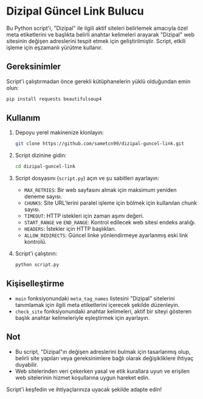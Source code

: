 # Dizipal Güncel Link Bulucu

Bu Python script'i, "Dizipal" ile ilgili aktif siteleri belirlemek amacıyla özel meta etiketlerini ve başlıkta belirli anahtar kelimeleri arayarak "Dizipal" web sitesinin değişen adreslerini tespit etmek için geliştirilmiştir. Script, etkili işleme için eşzamanlı yürütme kullanır.

## Gereksinimler

Script'i çalıştırmadan önce gerekli kütüphanelerin yüklü olduğundan emin olun:

```bash
pip install requests beautifulsoup4
```

## Kullanım

1. Depoyu yerel makinenize klonlayın:

   ```bash
   git clone https://github.com/sametcn99/dizipal-guncel-link.git
   ```

2. Script dizinine gidin:

   ```bash
   cd dizipal-guncel-link
   ```

3. Script dosyasını (`script.py`) açın ve şu sabitleri ayarlayın:

   - `MAX_RETRIES`: Bir web sayfasını almak için maksimum yeniden deneme sayısı.
   - `CHUNKS`: Site URL'lerini paralel işleme için bölmek için kullanılan chunk sayısı.
   - `TIMEOUT`: HTTP istekleri için zaman aşımı değeri.
   - `START_RANGE` ve `END_RANGE`: Kontrol edilecek web sitesi endeks aralığı.
   - `HEADERS`: İstekler için HTTP başlıkları.
   - `ALLOW_REDIRECTS`: Güncel linke yönlendirmeye ayarlanmış eski link kontrolü.

4. Script'i çalıştırın:

   ```bash
   python script.py
   ```

## Kişiselleştirme

- `main` fonksiyonundaki `meta_tag_names` listesini "Dizipal" sitelerini tanımlamak için ilgili meta etiketlerini içerecek şekilde düzenleyin.
- `check_site` fonksiyonundaki anahtar kelimeleri, aktif bir siteyi gösteren başlık anahtar kelimeleriyle eşleştirmek için ayarlayın.

## Not

- Bu script, "Dizipal"ın değişen adreslerini bulmak için tasarlanmış olup, belirli site yapıları veya gereksinimlere bağlı olarak değişikliklere ihtiyaç duyabilir.
- Web sitelerinden veri çekerken yasal ve etik kurallara uyun ve erişilen web sitelerinin hizmet koşullarına uygun hareket edin.

Script'i keşfedin ve ihtiyaçlarınıza uyacak şekilde adapte edin!
